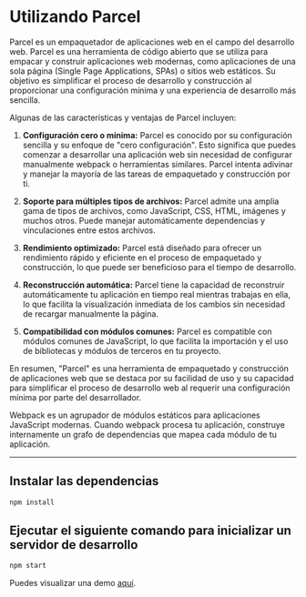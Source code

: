 # Utilizando Parcel

Parcel es un empaquetador de aplicaciones web en el campo del desarrollo web. Parcel es una herramienta de código abierto que se utiliza para empacar y construir aplicaciones web modernas, como aplicaciones de una sola página (Single Page Applications, SPAs) o sitios web estáticos. Su objetivo es simplificar el proceso de desarrollo y construcción al proporcionar una configuración mínima y una experiencia de desarrollo más sencilla.

Algunas de las características y ventajas de Parcel incluyen:

1. **Configuración cero o mínima:** Parcel es conocido por su configuración sencilla y su enfoque de "cero configuración". Esto significa que puedes comenzar a desarrollar una aplicación web sin necesidad de configurar manualmente webpack o herramientas similares. Parcel intenta adivinar y manejar la mayoría de las tareas de empaquetado y construcción por ti.

2. **Soporte para múltiples tipos de archivos:** Parcel admite una amplia gama de tipos de archivos, como JavaScript, CSS, HTML, imágenes y muchos otros. Puede manejar automáticamente dependencias y vinculaciones entre estos archivos.

3. **Rendimiento optimizado:** Parcel está diseñado para ofrecer un rendimiento rápido y eficiente en el proceso de empaquetado y construcción, lo que puede ser beneficioso para el tiempo de desarrollo.

4. **Reconstrucción automática:** Parcel tiene la capacidad de reconstruir automáticamente tu aplicación en tiempo real mientras trabajas en ella, lo que facilita la visualización inmediata de los cambios sin necesidad de recargar manualmente la página.

5. **Compatibilidad con módulos comunes:** Parcel es compatible con módulos comunes de JavaScript, lo que facilita la importación y el uso de bibliotecas y módulos de terceros en tu proyecto.

En resumen, "Parcel" es una herramienta de empaquetado y construcción de aplicaciones web que se destaca por su facilidad de uso y su capacidad para simplificar el proceso de desarrollo web al requerir una configuración mínima por parte del desarrollador.

Webpack es un agrupador de módulos estáticos para aplicaciones JavaScript modernas. Cuando webpack procesa tu aplicación, construye internamente un grafo de dependencias que mapea cada módulo de tu aplicación.

---


## Instalar las dependencias

```bash
npm install
```

## Ejecutar el siguiente comando para inicializar un servidor de desarrollo

```bash
npm start
```

Puedes visualizar una demo [aquí](https://shofipy-ancoder.netlify.app/).
